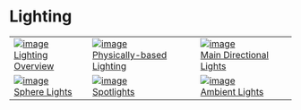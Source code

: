 # Lighting

||||
|:-|:-|:-|
|[![image](light/lighting.png)<br>Lighting Overview](../concepts/scene/light.md)|[![image](light/pbr-lighting.jpg)<br>Physically-based Lighting](../concepts/scene/light/pbr-lighting.md)|[![image](light/dir-light.jpg)<br>Main Directional Lights](../concepts/scene/light/dir-light.md) |
|[![image](light/sphere-light.jpg)<br>Sphere Lights](../concepts/scene/light/lightType/sphere-light.md)|[![image](light/spot-light.jpg)<br>Spotlights](../concepts/scene/light/lightType/spot-light.md)|[![image](light/ambient-light.png)<br>Ambient Lights](../concepts/scene/light/lightType/ambient.md) |

